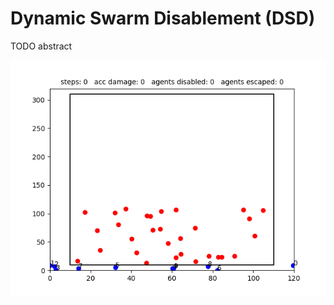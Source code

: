 # Dynamic Swarm Disablement (DSD)

TODO abstract

![StaticLinePlanner](StaticLinePlanner_readme.gif)



